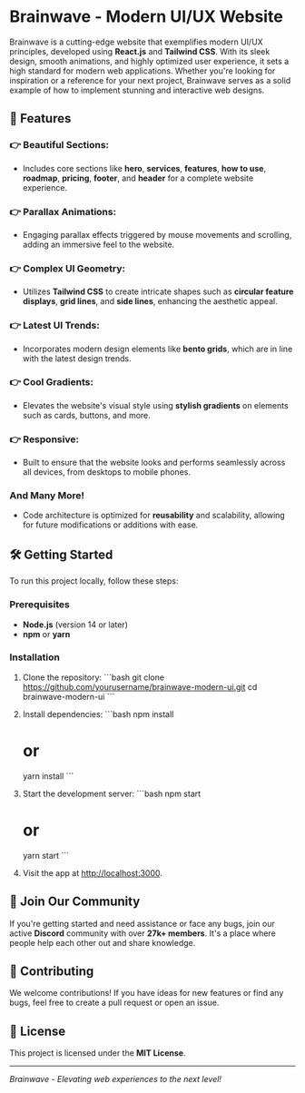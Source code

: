 # Brainwave - Modern UI/UX Website

Brainwave is a cutting-edge website that exemplifies modern UI/UX principles, developed using **React.js** and **Tailwind CSS**. With its sleek design, smooth animations, and highly optimized user experience, it sets a high standard for modern web applications. Whether you're looking for inspiration or a reference for your next project, Brainwave serves as a solid example of how to implement stunning and interactive web designs.

## 🎨 Features

### 👉 Beautiful Sections:

- Includes core sections like **hero**, **services**, **features**, **how to use**, **roadmap**, **pricing**, **footer**, and **header** for a complete website experience.

### 👉 Parallax Animations:

- Engaging parallax effects triggered by mouse movements and scrolling, adding an immersive feel to the website.

### 👉 Complex UI Geometry:

- Utilizes **Tailwind CSS** to create intricate shapes such as **circular feature displays**, **grid lines**, and **side lines**, enhancing the aesthetic appeal.

### 👉 Latest UI Trends:

- Incorporates modern design elements like **bento grids**, which are in line with the latest design trends.

### 👉 Cool Gradients:

- Elevates the website's visual style using **stylish gradients** on elements such as cards, buttons, and more.

### 👉 Responsive:

- Built to ensure that the website looks and performs seamlessly across all devices, from desktops to mobile phones.

### And Many More!

- Code architecture is optimized for **reusability** and scalability, allowing for future modifications or additions with ease.

## 🛠️ Getting Started

To run this project locally, follow these steps:

### Prerequisites

- **Node.js** (version 14 or later)
- **npm** or **yarn**

### Installation

1. Clone the repository:
   \`\`\`bash
   git clone https://github.com/yourusername/brainwave-modern-ui.git
   cd brainwave-modern-ui
   \`\`\`

2. Install dependencies:
   \`\`\`bash
   npm install

   # or

   yarn install
   \`\`\`

3. Start the development server:
   \`\`\`bash
   npm start

   # or

   yarn start
   \`\`\`

4. Visit the app at [http://localhost:3000](http://localhost:3000).

## 💬 Join Our Community

If you're getting started and need assistance or face any bugs, join our active **Discord** community with over **27k+ members**. It's a place where people help each other out and share knowledge.

## 🙌 Contributing

We welcome contributions! If you have ideas for new features or find any bugs, feel free to create a pull request or open an issue.

## 📝 License

This project is licensed under the **MIT License**.

---

_Brainwave - Elevating web experiences to the next level!_
